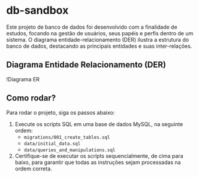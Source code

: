 # db-sandbox

Este projeto de banco de dados foi desenvolvido com a finalidade de estudos, focando na gestão de usuários, seus papéis e perfis dentro de um sistema. O diagrama entidade-relacionamento (DER) ilustra a estrutura do banco de dados, destacando as principais entidades e suas inter-relações.

## Diagrama Entidade Relacionamento (DER)
!Diagrama ER

## Como rodar?
Para rodar o projeto, siga os passos abaixo:
1. Execute os scripts SQL em uma base de dados MySQL, na seguinte ordem:
   - `migrations/001_create_tables.sql`
   - `data/initial_data.sql`
   - `data/queries_and_manipulations.sql`
2. Certifique-se de executar os scripts sequencialmente, de cima para baixo, para garantir que todas as instruções sejam processadas na ordem correta.
